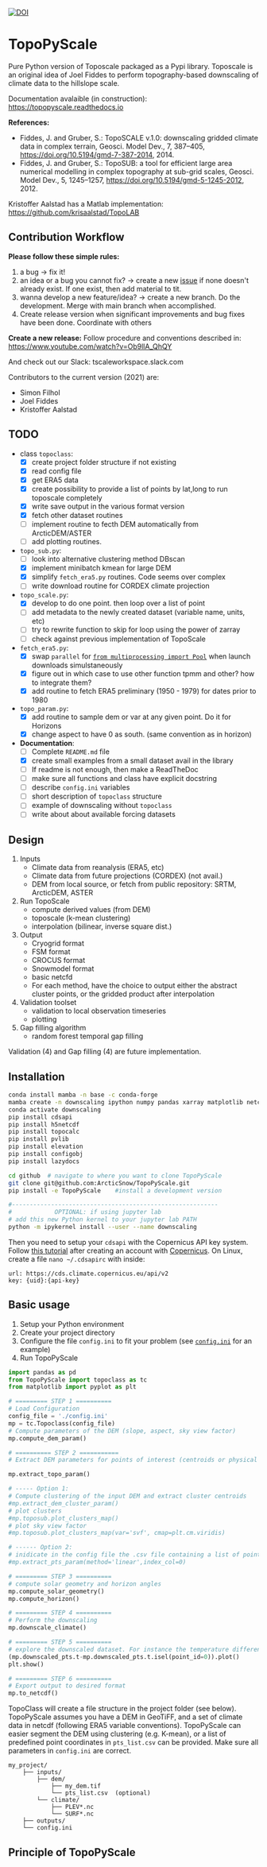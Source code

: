 

[![DOI](https://zenodo.org/badge/411249045.svg)](https://zenodo.org/badge/latestdoi/411249045)


# TopoPyScale
Pure Python version of Toposcale packaged as a Pypi library. Toposcale is an original idea of Joel Fiddes to perform topography-based downscaling of climate data to the hillslope scale.

Documentation avalaible (in construction): https://topopyscale.readthedocs.io

**References:**
- Fiddes, J. and Gruber, S.: TopoSCALE v.1.0: downscaling gridded climate data in complex terrain, Geosci. Model Dev., 7, 387–405, https://doi.org/10.5194/gmd-7-387-2014, 2014.
- Fiddes, J. and Gruber, S.: TopoSUB: a tool for efficient large area numerical modelling in complex topography at sub-grid scales, Geosci. Model Dev., 5, 1245–1257, https://doi.org/10.5194/gmd-5-1245-2012, 2012. 

Kristoffer Aalstad has a Matlab implementation: https://github.com/krisaalstad/TopoLAB

## Contribution Workflow
**Please follow these simple rules:**
1. a bug -> fix it! 
2. an idea or a bug you cannot fix? -> create a new [issue](https://github.com/ArcticSnow/TopoPyScale/issues) if none doesn't already exist. If one exist, then add material to tit.
3. wanna develop a new feature/idea? -> create a new branch. Do the development. Merge with main branch when accomplished.
4. Create release version when significant improvements and bug fixes have been done. Coordinate with others

**Create a new release:**
Follow procedure and conventions described in: https://www.youtube.com/watch?v=Ob9llA_QhQY

And check out our Slack: tscaleworkspace.slack.com

Contributors to the current version (2021) are:
- Simon Filhol
- Joel Fiddes
- Kristoffer Aalstad

## TODO

- class `topoclass`:
    - [x] create project folder structure if not existing
    - [x] read config file
    - [x] get ERA5 data
    - [x] create possibility to provide a list of points by lat,long to run toposcale completely
    - [x] write save output in the various format version
    - [x] fetch other dataset routines
    - [ ] implement routine to fecth DEM automatically from ArcticDEM/ASTER
    - [ ] add plotting routines.
- `topo_sub.py`:
  - [ ] look into alternative clustering method DBscan
  - [x] implement minibatch kmean for large DEM
  - [x] simplify `fetch_era5.py` routines. Code seems over complex
  - [ ] write download routine for CORDEX climate projection
- `topo_scale.py`:
    - [x] develop to do one point. then loop over a list of point
    - [ ] add metadata to the newly created dataset (variable name, units, etc)
    - [ ] try to rewrite function to skip for loop using the power of zarray
    - [ ] check against previous implementation of TopoScale
- `fetch_era5.py`:
  - [x] swap `parallel` for [`from multiprocessing import Pool`](https://docs.python.org/3/library/multiprocessing.html)  when launch downloads simulstaneously
  - [x] figure out in which case to use other function tpmm and other? how to integrate them?
  - [x] add routine to fetch ERA5 preliminary (1950 - 1979) for dates prior to 1980 
- `topo_param.py`:
    - [x] add routine to sample dem or var at any given point. Do it for Horizons
    - [x] change aspect to have 0 as south. (same convention as in horizon)
- **Documentation**:
  - [ ] Complete `README.md` file
  - [x] create small examples from a small dataset avail in the library
  - [ ] If readme is not enough, then make a ReadTheDoc 
  - [ ] make sure all functions and class have explicit docstring
  - [ ] describe `config.ini` variables
  - [ ] short description of `topoclass` structure
  - [ ] example of downscaling without `topoclass` 
  - [ ] write about about available forcing datasets

## Design

1. Inputs
    - Climate data from reanalysis (ERA5, etc)
    - Climate data from future projections (CORDEX) (not avail.)
    - DEM from local source, or fetch from public repository: SRTM, ArcticDEM, ASTER
2. Run TopoScale
    - compute derived values (from DEM)
    - toposcale (k-mean clustering)
    - interpolation (bilinear, inverse square dist.)
3. Output
    - Cryogrid format
    - FSM format
    - CROCUS format
    - Snowmodel format
    - basic netcfd
    - For each method, have the choice to output either the abstract cluster points, or the gridded product after interpolation
4. Validation toolset
    - validation to local observation timeseries
    - plotting
5. Gap filling algorithm
    - random forest temporal gap filling

Validation (4) and Gap filling (4) are future implementation.

## Installation

```bash
conda install mamba -n base -c conda-forge
mamba create -n downscaling ipython numpy pandas xarray matplotlib netcdf4 ipykernel scikit-learn rasterio gdal pyproj
conda activate downscaling
pip install cdsapi
pip install h5netcdf
pip install topocalc
pip install pvlib
pip install elevation
pip install configobj
pip install lazydocs

cd github  # navigate to where you want to clone TopoPyScale
git clone git@github.com:ArcticSnow/TopoPyScale.git
pip install -e TopoPyScale    #install a development version

#----------------------------------------------------------
#            OPTIONAL: if using jupyter lab
# add this new Python kernel to your jupyter lab PATH
python -m ipykernel install --user --name downscaling
```

Then you need to setup your `cdsapi` with the Copernicus API key system. Follow [this tutorial](https://cds.climate.copernicus.eu/api-how-to#install-the-cds-api-key) after creating an account with [Copernicus](https://cds.climate.copernicus.eu/). On Linux, create a file `nano ~/.cdsapirc` with inside:

```
url: https://cds.climate.copernicus.eu/api/v2
key: {uid}:{api-key}
```

## Basic usage

1. Setup your Python environment
2. Create your project directory
3. Configure the file `config.ini` to fit your problem (see [`config.ini`](https://github.com/ArcticSnow/TopoPyScale/blob/main/TopoPyScale/config.ini) for an example)
4. Run TopoPyScale

```python
import pandas as pd
from TopoPyScale import topoclass as tc
from matplotlib import pyplot as plt

# ========= STEP 1 ==========
# Load Configuration
config_file = './config.ini'
mp = tc.Topoclass(config_file)
# Compute parameters of the DEM (slope, aspect, sky view factor)
mp.compute_dem_param()

# ========== STEP 2 ===========
# Extract DEM parameters for points of interest (centroids or physical points)

mp.extract_topo_param()

# ----- Option 1:
# Compute clustering of the input DEM and extract cluster centroids
#mp.extract_dem_cluster_param()
# plot clusters
#mp.toposub.plot_clusters_map()
# plot sky view factor
#mp.toposub.plot_clusters_map(var='svf', cmap=plt.cm.viridis)

# ------ Option 2:
# inidicate in the config file the .csv file containing a list of point coordinates (!!! must same coordinate system as DEM !!!)
#mp.extract_pts_param(method='linear',index_col=0)

# ========= STEP 3 ==========
# compute solar geometry and horizon angles
mp.compute_solar_geometry()
mp.compute_horizon()

# ========= STEP 4 ==========
# Perform the downscaling
mp.downscale_climate()

# ========= STEP 5 ==========
# explore the downscaled dataset. For instance the temperature difference between each point and the first one
(mp.downscaled_pts.t-mp.downscaled_pts.t.isel(point_id=0)).plot()
plt.show()

# ========= STEP 6 ==========
# Export output to desired format
mp.to_netcdf()
```

TopoClass will create a file structure in the project folder (see below). TopoPyScale assumes you have a DEM in GeoTiFF, and a set of climate data in netcdf (following ERA5 variable conventions). 
TopoPyScale can easier segment the DEM using clustering (e.g. K-mean), or a list of predefined point coordinates in `pts_list.csv` can be provided. Make sure all parameters in `config.ini` are correct.
```
my_project/
    ├── inputs/
        ├── dem/ 
            ├── my_dem.tif
            └── pts_list.csv  (optional)
        └── climate/
            ├── PLEV*.nc
            └── SURF*.nc
    ├── outputs/
    └── config.ini
```

## Principle of TopoPyScale
